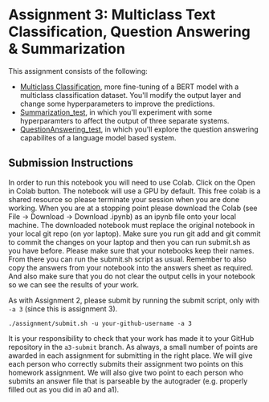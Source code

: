 # Assignment 3: Multiclass Text Classification, Question Answering & Summarization

This assignment consists of the following:
* [Multiclass Classification](Multiclass_text_classification.ipynb), more fine-tuning of a BERT model with a multiclass classification dataset. You'll modify the output layer and change some hyperparameters to improve the predictions.
* [Summarization_test](Summarization_test.ipynb), in which you'll experiment with some hyperparamters to affect the output of three separate systems.
* [QuestionAnswering_test](QuestionAnswering_test.ipynb), in which you'll explore the question answering capabilites of a language model based system.

## Submission Instructions

In order to run this notebook you will need to use Colab.  Click on the Open in Colab button.  The notebook will use a GPU by default.  This free colab is a shared resource so please terminate your session when you are done working.  When you are at a stopping point please download the Colab (see File -> Download -> Download .ipynb) as an ipynb file onto your local machine.  The downloaded notebook must replace the original notebook in your local git repo (on yor laptop).  Make sure you run git add and git commit to commit the changes on your laptop and then you can run submit.sh as you have before.   Please make sure that your notebooks keep their names.  From there you can run the submit.sh script as usual.  Remember to also copy the answers from your notebook into the answers sheet as required.  And also make sure that you do not clear the output cells in your notebook so we can see the results of your work.

As with Assignment 2, please submit by running the submit script, only with `-a 3` (since this is assignment 3).
```
./assignment/submit.sh -u your-github-username -a 3
```

It is your responsibility to check that your work has made it to your GitHub repository in the `a3-submit` branch.   As always, a small number of points are awarded in each assignment for submitting in the right place. We will give each person who correctly submits their assignment two points on this homework assignment. We will also give two point to each person who submits an answer file that is parseable by the autograder (e.g. properly filled out as you did in a0 and a1).
